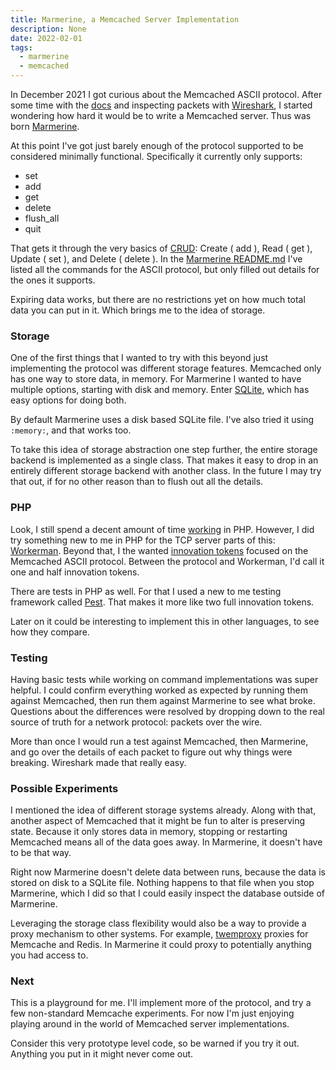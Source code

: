 ```yaml
---
title: Marmerine, a Memcached Server Implementation
description: None
date: 2022-02-01
tags:
  - marmerine
  - memcached
---
```


In December 2021 I got curious about the Memcached ASCII protocol.  After some time with the [docs](https://github.com/memcached/memcached/blob/master/doc/protocol.txt) and inspecting packets with [Wireshark](https://www.wireshark.org/), I started wondering how hard it would be to write a Memcached server.  Thus was born [Marmerine](https://github.com/josephscott/marmerine).

At this point I've got just barely enough of the protocol supported to be considered minimally functional.  Specifically it currently only supports:

- set
- add
- get
- delete
- flush_all
- quit

That gets it through the very basics of [CRUD](https://en.wikipedia.org/wiki/Create,_read,_update_and_delete): Create ( add ), Read ( get ), Update ( set ), and Delete ( delete ).  In the [Marmerine README.md](https://github.com/josephscott/marmerine/blob/trunk/README.md) I've listed all the commands for the ASCII protocol, but only filled out details for the ones it supports.

Expiring data works, but there are no restrictions yet on how much total data you can put in it.  Which brings me to the idea of storage.

### Storage

One of the first things that I wanted to try with this beyond just implementing the protocol was different storage features.  Memcached only has one way to store data, in memory.  For Marmerine I wanted to have multiple options, starting with disk and memory.  Enter [SQLite](https://www.sqlite.org/index.html), which has easy options for doing both.

By default Marmerine uses a disk based SQLite file.  I've also tried it using `:memory:`, and that works too.

To take this idea of storage abstraction one step further, the entire storage backend is implemented as a single class.  That makes it easy to drop in an entirely different storage backend with another class.  In the future I may try that out, if for no other reason than to flush out all the details.

### PHP

Look, I still spend a decent amount of time [working](https://automattic.com/) in PHP.  However, I did try something new to me in PHP for the TCP server parts of this: [Workerman](https://github.com/walkor/workerman).  Beyond that, I the wanted [innovation tokens](https://mcfunley.com/choose-boring-technology) focused on the Memcached ASCII protocol.  Between the protocol and Workerman, I'd call it one and half innovation tokens.

There are tests in PHP as well.  For that I used a new to me testing framework called [Pest](https://pestphp.com/).  That makes it more like two full innovation tokens.

Later on it could be interesting to implement this in other languages, to see how they compare.

### Testing

Having basic tests while working on command implementations was super helpful.  I could confirm everything worked as expected by running them against Memcached, then run them against Marmerine to see what broke.  Questions about the differences were resolved by dropping down to the real source of truth for a network protocol: packets over the wire.

More than once I would run a test against Memcached, then Marmerine, and go over the details of each packet to figure out why things were breaking.  Wireshark made that really easy.

### Possible Experiments

I mentioned the idea of different storage systems already.  Along with that, another aspect of Memcached that it might be fun to alter is preserving state.  Because it only stores data in memory, stopping or restarting Memcached means all of the data goes away.  In Marmerine, it doesn't have to be that way.

Right now Marmerine doesn't delete data between runs, because the data is stored on disk to a SQLite file.  Nothing happens to that file when you stop Marmerine, which I did so that I could easily inspect the database outside of Marmerine.

Leveraging the storage class flexibility would also be a way to provide a proxy mechanism to other systems.  For example, [twemproxy](https://github.com/twitter/twemproxy) proxies for Memcache and Redis.  In Marmerine it could proxy to potentially anything you had access to.

### Next

This is a playground for me.  I'll implement more of the protocol, and try a few non-standard Memcache experiments.  For now I'm just enjoying playing around in the world of Memcached server implementations.

Consider this very prototype level code, so be warned if you try it out.  Anything you put in it might never come out.
